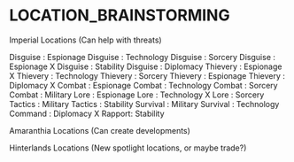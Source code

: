 # LOCATION_BRAINSTORMING

Imperial Locations (Can help with threats)

  Disguise : Espionage
  Disguise : Technology
  Disguise : Sorcery
  Disguise : Espionage
X Disguise : Stability
  Disguise : Diplomacy
  Thievery : Espionage
X Thievery : Technology
  Thievery : Sorcery
  Thievery : Espionage
  Thievery : Diplomacy
X Combat : Espionage
  Combat : Technology
  Combat : Sorcery
  Combat : Military
  Lore : Espionage
  Lore : Technology
X Lore : Sorcery
  Tactics : Military
  Tactics : Stability
  Survival : Military
  Survival : Technology
  Command : Diplomacy
X Rapport: Stability

Amaranthia Locations (Can create developments)

Hinterlands Locations (New spotlight locations, or maybe trade?)